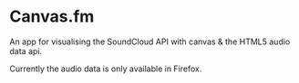 # Canvas.fm

An app for visualising the SoundCloud API with canvas & the HTML5 audio data api.

Currently the audio data is only available in Firefox.